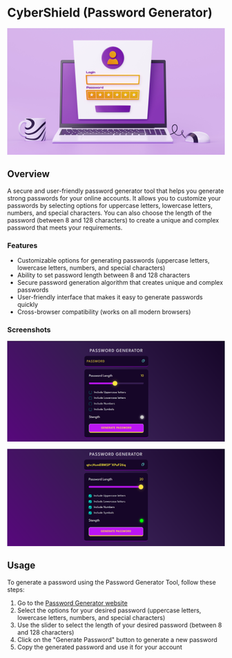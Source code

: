 # <b> CyberShield </b> (Password Generator) 

![Password Generator](assets/img/screenshot-docs/securePage.png)

## <b> Overview </b>

A secure and user-friendly password generator tool that helps you generate strong passwords for your online accounts. It allows you to customize your passwords by selecting options for uppercase letters, lowercase letters, numbers, and special characters. You can also choose the length of the password (between 8 and 128 characters) to create a unique and complex password that meets your requirements.

### <b> Features </b>

- Customizable options for generating passwords (uppercase letters, lowercase letters, numbers, and special characters)
- Ability to set password length between 8 and 128 characters
- Secure password generation algorithm that creates unique and complex passwords
- User-friendly interface that makes it easy to generate passwords quickly
- Cross-browser compatibility (works on all modern browsers)

### <b> Screenshots </b>

![Password Generator Screenshot 1](assets/img/screenshot-docs/pc-1.png.png)

![Password Generator Screenshot 2](assets/img/screenshot-docs/pc-2.png.png)



## <b> Usage </b>

To generate a password using the Password Generator Tool, follow these steps:

1. Go to the [Password Generator website]([https://password-auto-genarator.netlify.app])
2. Select the options for your desired password (uppercase letters, lowercase letters, numbers, and special characters)
3. Use the slider to select the length of your desired password (between 8 and 128 characters)
4. Click on the "Generate Password" button to generate a new password
5. Copy the generated password and use it for your account

